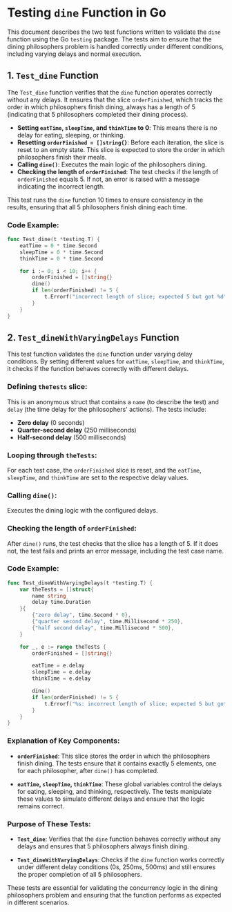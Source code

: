 # Testing `dine` Function in Go

This document describes the two test functions written to validate the `dine` function using the Go `testing` package. The tests aim to ensure that the dining philosophers problem is handled correctly under different conditions, including varying delays and normal execution.

## 1. `Test_dine` Function
The `Test_dine` function verifies that the `dine` function operates correctly without any delays. It ensures that the slice `orderFinished`, which tracks the order in which philosophers finish dining, always has a length of 5 (indicating that 5 philosophers completed their dining process).

- **Setting `eatTime`, `sleepTime`, and `thinkTime` to 0**: This means there is no delay for eating, sleeping, or thinking.
- **Resetting `orderFinished = []string{}`**: Before each iteration, the slice is reset to an empty state. This slice is expected to store the order in which philosophers finish their meals.
- **Calling `dine()`**: Executes the main logic of the philosophers dining.
- **Checking the length of `orderFinished`**: The test checks if the length of `orderFinished` equals 5. If not, an error is raised with a message indicating the incorrect length.

This test runs the `dine` function 10 times to ensure consistency in the results, ensuring that all 5 philosophers finish dining each time.

### Code Example:
```go
func Test_dine(t *testing.T) {
	eatTime = 0 * time.Second
	sleepTime = 0 * time.Second
	thinkTime = 0 * time.Second

	for i := 0; i < 10; i++ {
		orderFinished = []string{}
		dine()
		if len(orderFinished) != 5 {
			t.Errorf("incorrect length of slice; expected 5 but got %d", len(orderFinished))
		}
	}
}
```

## 2. `Test_dineWithVaryingDelays` Function

This test function validates the `dine` function under varying delay conditions. By setting different values for `eatTime`, `sleepTime`, and `thinkTime`, it checks if the function behaves correctly with different delays.

### Defining `theTests` slice:

This is an anonymous struct that contains a `name` (to describe the test) and `delay` (the time delay for the philosophers' actions). The tests include:

- **Zero delay** (0 seconds)
- **Quarter-second delay** (250 milliseconds)
- **Half-second delay** (500 milliseconds)

### Looping through `theTests`:

For each test case, the `orderFinished` slice is reset, and the `eatTime`, `sleepTime`, and `thinkTime` are set to the respective delay values.

### Calling `dine()`:

Executes the dining logic with the configured delays.

### Checking the length of `orderFinished`:

After `dine()` runs, the test checks that the slice has a length of 5. If it does not, the test fails and prints an error message, including the test case name.

### Code Example:
```go
func Test_dineWithVaryingDelays(t *testing.T) {
	var theTests = []struct{
		name string
		delay time.Duration
	}{
		{"zero delay", time.Second * 0},
		{"quarter second delay", time.Millisecond * 250},
		{"half second delay", time.Millisecond * 500},
	}

	for _, e := range theTests {
		orderFinished = []string{}

		eatTime = e.delay
		sleepTime = e.delay
		thinkTime = e.delay

		dine()
		if len(orderFinished) != 5 {
			t.Errorf("%s: incorrect length of slice; expected 5 but got %d", e.name, len(orderFinished))
		}
	}
}
```
### Explanation of Key Components:

- **`orderFinished`**: This slice stores the order in which the philosophers finish dining. The tests ensure that it contains exactly 5 elements, one for each philosopher, after `dine()` has completed.

- **`eatTime`, `sleepTime`, `thinkTime`**: These global variables control the delays for eating, sleeping, and thinking, respectively. The tests manipulate these values to simulate different delays and ensure that the logic remains correct.

### Purpose of These Tests:

- **`Test_dine`**: Verifies that the `dine` function behaves correctly without any delays and ensures that 5 philosophers always finish dining.

- **`Test_dineWithVaryingDelays`**: Checks if the `dine` function works correctly under different delay conditions (0s, 250ms, 500ms) and still ensures the proper completion of all 5 philosophers.

These tests are essential for validating the concurrency logic in the dining philosophers problem and ensuring that the function performs as expected in different scenarios.
